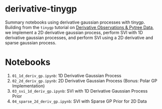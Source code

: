 # derivative-tinygp
Summary notebooks using derivative gaussian processes with tinygp. Building from the `tinygp` tutorial on [Derivative Observations & Pytree Data][1], we implement a 2D derivative gaussian process, perform SVI with 1D derivative gaussian processes, and perform SVI using a 2D derivative and sparse gaussian process. 

# Notebooks
1. `01_1d_deriv_gp.ipynb`: 1D Derivative Gaussian Process
2. `02_2d_deriv_gp.ipynb`: 2D Derivative Gaussian Process (Bonus: Polar GP Implementation)
3. `03_svi_1d_deriv_gp.ipynb`: SVI with 1D Derivative Gaussian Process Prior
4. `04_sparse_2d_deriv_gp.ipynb`: SVI with Sparse GP Prior for 2D Data

<!-- ### References  -->
[1]: <https://tinygp.readthedocs.io/en/latest/tutorials/derivative.html> "Derivative Observations & Pytree Data"